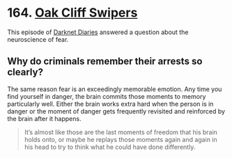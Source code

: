 # 164. [Oak Cliff Swipers](https://darknetdiaries.com/transcript/164/)

This episode of [Darknet Diaries](../../../2025/10/22/darknet-diaries.md) answered a question about the neuroscience of fear.

## Why do criminals remember their arrests so clearly?

The same reason fear is an exceedingly memorable emotion. Any time you find yourself in danger, the brain commits those moments to memory particularly well. Either the brain works extra hard when the person is in danger or the moment of danger gets frequently revisited and reinforced by the brain after it happens.

> It’s almost like those are the last moments of freedom that his brain holds onto, or maybe he replays those moments again and again in his head to try to think what he could have done differently.
